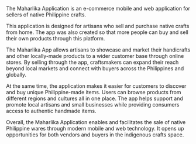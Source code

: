 The Maharlika Application is an e-commerce mobile and web application for sellers of native Philippine crafts.

This application is designed for artisans who sell and purchase native crafts from home. The app was also created so that more people can buy and sell their own products through this platform.

The Maharlika App allows artisans to showcase and market their handicrafts and other locally-made products to a wider customer base through online stores. By selling through the app, craftsmakers can expand their reach beyond local markets and connect with buyers across the Philippines and globally.

At the same time, the application makes it easier for customers to discover and buy unique Philippine-made items. Users can browse products from different regions and cultures all in one place. The app helps support and promote local artisans and small businesses while providing consumers access to authentic handmade items.

Overall, the Maharlika Application enables and facilitates the sale of native Philippine wares through modern mobile and web technology. It opens up opportunities for both vendors and buyers in the indigenous crafts space.
